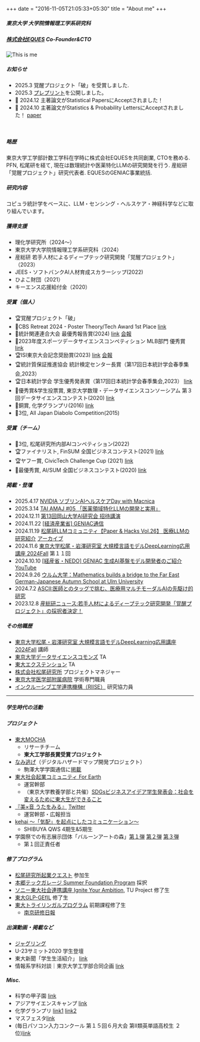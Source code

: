 +++
date = "2016-11-05T21:05:33+05:30"
title = "About me"
+++

##### 東京大学 大学院情報理工学系研究科
##### [株式会社EQUES](https://www.eques.co.jp) Co-Founder&CTO  

![This is me][1]


##### お知らせ
* 2025.3 覚醒プロジェクト「破」を受賞しました.
* 2025.3 [プレプリント](https://www.biorxiv.org/content/10.1101/2025.03.04.641567v1)を公開しました。
* 🎉 2024.12 主著論文がStatistical PapersにAcceptされました！
* 🎉 2024.10 主著論文がStatistics & Probability LettersにAcceptされました！ [paper](https://www.sciencedirect.com/science/article/pii/S016771522400258X?via%3Dihub)
<br> 

##### 略歴

東京大学工学部計数工学科在学時に株式会社EQUESを共同創業, CTOを務める. PFN, 松尾研を経て, 現在は数理統計や医薬特化LLMの研究開発を行う. 産総研「覚醒プロジェクト」研究代表者. EQUESのGENIAC事業統括.

##### 研究内容

コピュラ統計学をベースに、LLM・センシング・ヘルスケア・神経科学などに取り組んでいます。

##### 獲得支援

* 理化学研究所（2024〜）
* 東京大学大学院情報理工学系研究科（2024）
* 産総研 若手人材によるディープテック研究開発「覚醒プロジェクト」（2023） 
* JEES・ソフトバンクAI人材育成スカラーシップ(2022)
* ひよこ財団（2021）
* キーエンス応援給付金（2020）

##### 受賞（個人）
* 🏆覚醒プロジェクト「破」
* 🥇CBS Retreat 2024 - Poster Theory/Tech Award 1st Place [link](https://cbs.riken.jp/jp/lifeatcbs/retreat2024-poster.html)
* 🥇統計関連連合大会 最優秀報告賞(2024) [link](http://www.jfssa.jp/meeting/page-922/) [会報](https://pub-files.atlas.jp/cer-r/jfssa2024/pdf/2025announcement_250120_ja_20250120165157768.pdf)
* 🥇2023年度スポーツデータサイエンスコンペティション MLB部門 優秀賞 [link](https://sports.ywebsys.net/news/archives/0024/)
* 🏆ISI東京大会記念奨励賞(2023) [link](https://www.jss.gr.jp/society/prize/) [会報](https://www.jss.gr.jp/wp-content/uploads/K197.pdf)
* 🏆統計質保証推進協会 統計検定センター長賞（第17回日本統計学会春季集会,2023）
* 🏆日本統計学会 学生優秀発表賞（第17回日本統計学会春季集会,2023） [link](https://www.jss.gr.jp/wp-content/uploads/17th-shunki-houkoku.pdf)
* 🥈優秀賞&学生投票賞, 東京大学数理・データサイエンスコンソーシアム 第３回データサイエンスコンテスト(2020) [link](http://www.mi.u-tokyo.ac.jp/contest2020.html)
* 🥉銅賞, 化学グランプリ(2016) [link](http://gp.csj.jp/media/common/gp2016results.pdf)
* 🥉3位, All Japan Diabolo Competition(2015)

##### 受賞（チーム）
* 🥉3位, 松尾研究所内部AIコンペティション(2022)
* 🏆ファイナリスト, FinSUM 全国ビジネスコンテスト(2021) [link]()
* 🏆ヤフー賞, CivicTech Challenge Cup (2021) [link](https://ccc2021.code4japan.org)
* 🥇最優秀賞, AI/SUM 全国ビジネスコンテスト(2020) [link]()


##### 掲載・登壇
- 2025.4.17 [NVIDIA ソブリンAIヘルスケアDay with Macnica](https://go.macnica.co.jp/Entry-CLV-RS-NV-20250417-Sovereign-AI-Healthcare-Day.html)
- 2025.3.14 [TAI AMAJ #05 「医薬領域特化LLMの開発と実用」](https://lu.ma/mzxodxyl)
- 2024.12.11 [第13回岡山大学AI研究会 招待講演](https://www.cc.okayama-u.ac.jp/imelab/ouai/index.html)
- 2024.11.22 [[経済産業省] GENIAC通信](https://www.meti.go.jp/policy/mono_info_service/geniac/geniac_magazine/kickoffevents_2_1.html)
- 2024.11.19 [松尾研LLMコミュニティ【Paper & Hacks Vol.26】 医療LLMの研究紹介](https://matsuolab-community.connpass.com/event/336858/) [アーカイブ](https://youtu.be/a4U2iFg48SY)
- 2024.11.6 [東京大学松尾・岩澤研究室 大規模言語モデルDeepLearning応用講座 2024Fall](https://weblab.t.u-tokyo.ac.jp/education/large-language-model/) 第１１回
- 2024.10.10 [[経産省・NEDO] GENIAC 生成AI基盤モデル開発者のご紹介](https://www.meti.go.jp/policy/mono_info_service/geniac/selection_2/index.html)  [YouTube](https://www.youtube.com/watch?v=aISmHo47mDY)
- 2024.9.26 [ウルム大学：Mathematics builds a bridge to the Far East German-Japanese Autumn School at Ulm University](https://www.uni-ulm.de/en/mawi/faculty/mawi-detailseiten/news-details/article/deutsch-japanische-herbstschule-an-der-uni-ulm/)
- 2024.7.2 [ASCII:医師とのタッグで挑む、医療用マルチモーダルAIの先駆け的研究](https://ascii.jp/elem/000/004/207/4207365/)
- 2023.12.8 [産総研ニュース:若手人材によるディープテック研究開発「覚醒プロジェクト」の採択者決定！](https://www.aist.go.jp/aist_j/news/au20231208.html) 


##### その他職歴
- [東京大学松尾・岩澤研究室 大規模言語モデルDeepLearning応用講座 2024Fall](https://weblab.t.u-tokyo.ac.jp/education/large-language-model/) 講師
- [東京大学データサイエンスコモンズ](http://www.mi.u-tokyo.ac.jp/dscommons/) TA
- [東大エクステンション](https://www.utokyo-ext.co.jp/dss/teacher-list) TA
- [株式会社松尾研究所](https://matsuo-institute.com) プロジェクトマネジャー
- [東京大学医学部附属病院](https://cardiovasc.m.u-tokyo.ac.jp/study/ai) 学術専門職員 
- [インクルーシブ工学連携機構（RIISE）](https://www.riise.u-tokyo.ac.jp/research_programs/sdc/members) 研究協力員 


---

##### 学生時代の活動
##### プロジェクト
* [東大MOCHA](https://mocha.t.u-tokyo.ac.jp) 
    - リサーチチーム
    - **東大工学部長賞受賞プロジェクト**
* [なみ逃げ](https://www.komazawa-u.ac.jp/news/extracurricular/2021/1215-10942.html)（デジタルハザードマップ開発プロジェクト）
    - 駒澤大学学園通信に[掲載](https://www.komazawa-u.ac.jp/topics/files/gakuen_tsushin352.pdf)
* [東大社会起業コミュニティ For Earth](https://forearthut.com)
    -  運営幹部
    - （東京大学教養学部と共催）[SDGsビジネスアイデア学生発表会：社会を変えるために東大生ができること](http://presentation.sdgs.c.u-tokyo.ac.jp/poster2022.html)
* [『美×音 うたをみる』](https://utawomiru.net) [Twitter](https://twitter.com/bion_exibi_conc)
    - 運営幹部・広報担当
* [kehai 〜「気配」を起点にしたコミュニケーション〜](https://shibuya-qws.com/project/kehai)
    - SHIBUYA QWS 4期生&5期生 
* 学園祭での有志展示団体「バルーンアートの森」[第１弾](https://gogatsusai.jp/95/visitor/campus/kikaku/398) [第２弾](https://www.komabasai.net/73/visitor/project/427) [第３弾](https://gogatsusai.jp/96/visitor/kikaku/560/)
    - 第１回正責任者

##### 修了プログラム
* [松尾研究所起業クエスト](https://weblab.t.u-tokyo.ac.jp/kigyoquest/) 参加生
* [本郷テックガレージ Summer Foundation Program]() 採択
* [ソニー東大社会連携講座 Ignite Your Ambition](https://ignite-your-ambition.com), TU Project 修了生
* [東大GLP-GEfIL](https://www.glp.u-tokyo.ac.jp) 修了生
* [東大トライリンガルプログラム](http://www.cgcs.c.u-tokyo.ac.jp/tlp/) 前期課程修了生
    * [南京研修日報](https://lapsummer.wordpress.com/2019/08/16/%e6%89%af%e9%93%83%e5%a5%bd%e3%81%8d%e3%81%aa%e4%ba%ba%e3%81%a8%e7%b9%8b%e3%81%8c%e3%82%8a%e3%81%9f%e3%81%84/)

##### 出演動画・掲載など
* [ジャグリング](https://stardust-coder.github.io/myportfolio/portfolio/work1/)
* U-23サミット2020 学生登壇
* 東大新聞「学生生活紹介」 [link](https://www.todaishimbun.org/koukigakuseiseikatsu20210619/)
* 情報系学科対談｜東京大学工学部合同企画 [link](https://note.com/kogakubu_godo/n/n1813af70510b)

##### Misc.
* 科学の甲子園 [link](https://www.gakko.otsuka.tsukuba.ac.jp/wp/wp-content/uploads/2017/02/ff28f9fc78e86512869a2242bff5376c.pdf)
* アジアサイエンスキャンプ [link](https://www.jst.go.jp/cpse/risushien/asc/pdf/report_asc2017.pdf)
* 化学グランプリ [link1](http://gp.csj.jp/results/gp2016.html) [link2](https://www.gakko.otsuka.tsukuba.ac.jp/wp/wp-content/uploads/2015/04/2c39a0e414cf58ff3186e3c67899feb7.pdf)
* マスフェスタ[link](https://otemae-hs.ed.jp/ssh/dat/2015mathfesta_report.pdf)
* (毎日パソコン入力コンクール 第１５回６月大会 第II類英単語高校生 ２位)[link](https://maipaso.net/past_ranking/)

[1]: /img/me.png




